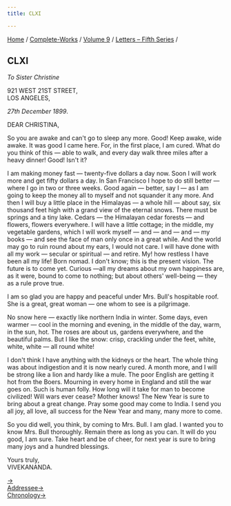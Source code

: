 ```yaml
---
title: CLXI

---
```



[Home](../../../index.htm) / [Complete-Works](../../complete_works.htm)
/ [Volume 9](../volume_9_contents.htm) / [Letters – Fifth
Series](letters_fifth_series_contents.htm) /



## CLXI

*To Sister Christine*

921 WEST 21ST STREET,  
LOS ANGELES,

*27th December 1899*.

DEAR CHRISTINA,

So you are awake and can't go to sleep any more. Good! Keep awake, wide
awake. It was good I came here. For, in the first place, I am cured.
What do you think of this — able to walk, and every day walk three miles
after a heavy dinner! Good! Isn't it?

I am making money fast — twenty-five dollars a day now. Soon I will work
more and get fifty dollars a day. In San Francisco I hope to do still
better — where I go in two or three weeks. Good again — better, say I —
as I am going to keep the money all to myself and not squander it any
more. And then I will buy a little place in the Himalayas — a whole hill
— about say, six thousand feet high with a grand view of the eternal
snows. There must be springs and a tiny lake. Cedars — the Himalayan
cedar forests — and flowers, flowers everywhere. I will have a little
cottage; in the middle, my vegetable gardens, which I will work myself —
and — and — and — my books — and see the face of man only once in a
great while. And the world may go to ruin round about my ears, I would
not care. I will have done with all my work — secular or spiritual — and
retire. My! how restless I have been all my life! Born nomad. I don't
know; this is the present vision. The future is to come yet. Curious
—all my dreams about my own happiness are, as it were, bound to come to
nothing; but about others' well-being — they as a rule prove true.

I am so glad you are happy and peaceful under Mrs. Bull's hospitable
roof. She is a great, great woman — one whom to see is a pilgrimage.

No snow here — exactly like northern India in winter. Some days, even
warmer — cool in the morning and evening, in the middle of the day,
warm, in the sun, hot. The roses are about us, gardens everywhere, and
the beautiful palms. But I like the snow: crisp, crackling under the
feet, white, white, white — all round white!

I don't think I have anything with the kidneys or the heart. The whole
thing was about indigestion and it is now nearly cured. A month more,
and I will be strong like a lion and hardy like a mule. The poor English
are getting it hot from the Boers. Mourning in every home in England and
still the war goes on. Such is human folly. How long will it take for
man to become civilized! Will wars ever cease? Mother knows! The New
Year is sure to bring about a great change. Pray some good may come to
India. I send you all joy, all love, all success for the New Year and
many, many more to come.

So you did well, you think, by coming to Mrs. Bull. I am glad. I wanted
you to know Mrs. Bull thoroughly. Remain there as long as you can. It
will do you good, I am sure. Take heart and be of cheer, for next year
is sure to bring many joys and a hundred blessings.

Yours truly,  
VIVEKANANDA.

[→](162_margo.htm)  
[Addressee→](164_christina.htm)  
[Chronology→](../../volume_8/epistles_fourth_series/154_dhira_mata.htm)


